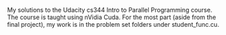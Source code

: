 My solutions to the Udacity cs344 Intro to Parallel Programming course. The course is taught using nVidia Cuda. For the most part (aside from the final project), my work is in the problem set folders under student_func.cu.
